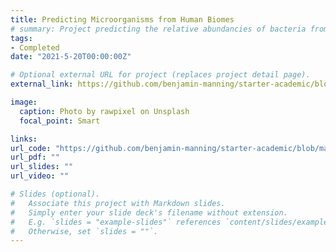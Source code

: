 ```yaml
---
title: Predicting Microorganisms from Human Biomes	
# summary: Project predicting the relative abundancies of bacteria from human microbiomes in mice from Ulcerative Colitis patients
tags:
- Completed	
date: "2021-5-20T00:00:00Z"

# Optional external URL for project (replaces project detail page).
external_link: https://github.com/benjamin-manning/starter-academic/blob/master/static/files/Final_project_Notebook.ipynb

image:
  caption: Photo by rawpixel on Unsplash
  focal_point: Smart

links:
url_code: "https://github.com/benjamin-manning/starter-academic/blob/master/static/files/Final_project_Notebook.ipynb"
url_pdf: ""
url_slides: ""
url_video: ""

# Slides (optional).
#   Associate this project with Markdown slides.
#   Simply enter your slide deck's filename without extension.
#   E.g. `slides = "example-slides"` references `content/slides/example-slides.md`.
#   Otherwise, set `slides = ""`.
---
```

